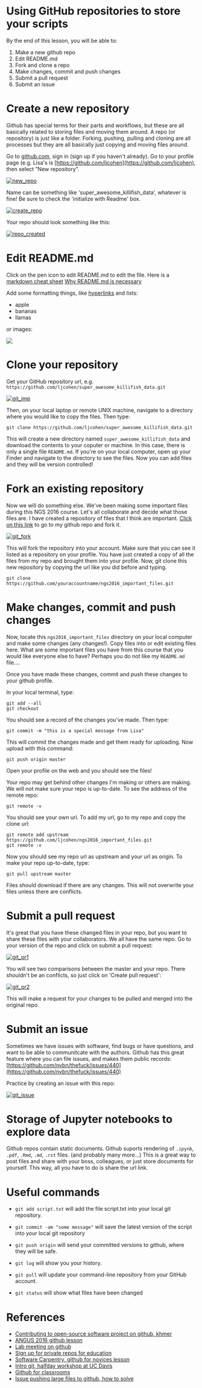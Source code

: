 # Using GitHub repositories to store your scripts

By the end of this lesson, you will be able to:

1. Make a new github repo
2. Edit README.md
3. Fork and clone a repo
4. Make changes, commit and push changes
5. Submit a pull request
6. Submit an issue

# Create a new repository

Github has special terms for their parts and workflows, but these are all basically related to storing files and moving them around. A repo (or repository) is just like a folder. Forking, pushing, pulling and cloning are all processes but they are all basically just copying and moving files around.  

Go to [github.com](https://github.com/), sign in (sign up if you haven't already). 
Go to your profile page (e.g.  Lisa's is [https://github.com/ljcohen](https://github.com/ljcohen), then select "New repository".

   [![new_repo](_static/git_new_repository.thumb.png)](_static/git_new_repository.png)

Name can be something like 'super_awesome_killifish_data', whatever is fine!  Be sure to check the
'initialize with Readme' box.

   [![create_repo](_static/git_create_repo.thumb.png)](_static/git_create_repo.png)

Your repo should look something like this:
   
   [![repo_created](_static/git_repo_created.thumb.png)](_static/git_repo_created.png)


# Edit README.md

Click on the pen icon to edit README.md to edit the file. Here is a [markdown cheat sheet](https://github.com/adam-p/markdown-here/wiki/Markdown-Cheatsheet) 
[Why README.md is necessary](https://changelog.com/top-ten-reasons-why-i-wont-use-your-open-source-project)

Add some formatting things, like [hyperlinks](http://whatshouldwecallgradschool.tumblr.com) and lists:

* apple
* bananas
* llamas

or images:

   ![](_static/tumblr_ne2ofn3hFs1r0kovlo1_r1_500.gif)

# Clone your repository

Get your GitHub repository url, e.g. `https://github.com/ljcohen/super_awesome_killifish_data.git`

 [![git_imp](_static/git_clone_important.thumb.png)](_static/git_clone_important.png)

Then, on your local laptop or remote UNIX machine, navigate to a directory where you would like to copy the files. Then type:
   
   ```
   git clone https://github.com/ljcohen/super_awesome_killifish_data.git
   ```

This will create a new directory named `super_awesome_killifish_data` and download the contents to your coputer or machine. In this case, there is only a single file `README.md`. If you're on your local computer, open up your Finder and navigate to the directory to see the files. Now you can add files and they will be version controlled!

# Fork an existing repository

Now we will do something else. We've been making some important files during this NGS 2016 course. Let's all collaborate and decide what those files are. I have created a repository of files that I think are important. [Click on this link](https://github.com/ljcohen/ngs2016_important_files) to go to my github repo and fork it.

   [![git_fork](_static/git_fork.thumb.png)](_static/git_fork.png)
   
This will fork the repository into your account. Make sure that you can see it listed as a repository on your profile. You have just created a copy of all the files from my repo and brought them into your profile. Now, git clone this new repository by copying the url like you did before and typing.
   
   ```
   git clone https://github.com/youraccountname/ngs2016_important_files.git
   
   ```


# Make changes, commit and push changes

Now, locate this `ngs2016_important_files` directory on your local computer and make some changes (any changes!). Copy files into or edit existing files here. What are some important files you have from this course that you would like everyone else to have? Perhaps you do not like my `README.md` file....


Once you have made these changes, commit and push these changes to your github profile.

In your local terminal, type:
   
   ```
   git add --all
   git checkout
   ```

You should see a record of the changes you've made. Then type:
   
   ```
   git commit -m "this is a special message from Lisa"
   ```

This will commit the changes made and get them ready for uploading. Now upload with this command:
 
   ```
   git push origin master
   ```

Open your profile on the web and you should see the files!

Your repo may get behind other changes I'm making or others are making. We will not make sure your repo is up-to-date. To see the address of the remote repo:
   
   ```
   git remote -v
   ```

You should see your own url. To add my url, go to my repo and copy the clone url:
   
   ```
   git remote add upstream https://github.com/ljcohen/ngs2016_important_files.git
   git remote -v
   ```

Now you should see my repo url as upstream and your url as origin. To make your repo up-to-date, type:

   ```
   git pull upstream master
   ```

Files should download if there are any changes. This will not overwrite your files unless there are conflicts.

# Submit a pull request

It's great that you have these changed files in your repo, but you want to share these files with your collaborators. We all have the same repo. Go to your version of the repo and click on submit a pull request:

   [![git_pr1](_static/git_pull_request.thumb.png)](_static/git_pull_request.png)

You will see two comparisons between the master and your repo. There shouldn't be an conflicts, so just click on 'Create pull request':

   [![git_pr2](_static/git_create_pull_request.thumb.png)](_static/git_create_pull_request.png)
   
This will make a request for your changes to be pulled and merged into the original repo.

# Submit an issue

Sometimes we have issues with software, find bugs or have questions, and want to be able to communitcate with the authors. Github has this great feature where you can file issues, and makes them public records: [https://github.com/nvbn/thefuck/issues/440](https://github.com/nvbn/thefuck/issues/440)

Practice by creating an issue with this repo:

[![git_issue](_static/git_issue.thumb.png)](_static/git_issue.png)
   
# Storage of Jupyter notebooks to explore data

Github repos contain static documents. Github suports rendering of `.ipynb`, `.pdf`, `.Rmd`, `.md`, `.rst` files. (and probably many more...) This is a great way to post files and share with your boss, colleagues, or just store documents for yourself. This way, all you have to do is share the url link.


# Useful commands
* `git add script.txt` will add the file script.txt into your local git
  repository.

* `git commit -am "some message"` will save the latest version of the script
  into your local git repository

* `git push origin` will send your committed versions to github, where
  they will be safe.

* `git log` will show you your history.

* `git pull` will update your command-line repository from your
  GitHub account.
  
* `git status` will show what files have been changed
  
# References

* [Contributing to open-source software project on github, khmer]([http://khmer.readthedocs.io/en/latest/dev/getting-started.html)
* [ANGUS 2016 github lesson](http://angus.readthedocs.io/en/2016/CTB-github.html)
* [Lab meeting on github](https://monsterbashseq.wordpress.com/2016/03/08/intro-git-lab-meeting/)
* [Sign up for private repos for education](https://education.github.com/guide/private_repos)
* [Software Carpentry, github for novices lesson](https://swcarpentry.github.io/git-novice/)
* [Intro git, halfday workshop at UC Davis](http://dib-training.readthedocs.io/en/pub/2016-02-05-intro-git.html)
* [Github for classrooms](https://classroom.github.com/)
* [Issue pushing large files to github, how to solve](http://stackoverflow.com/questions/19573031/cant-push-to-github-because-of-large-file-which-i-already-deleted)
